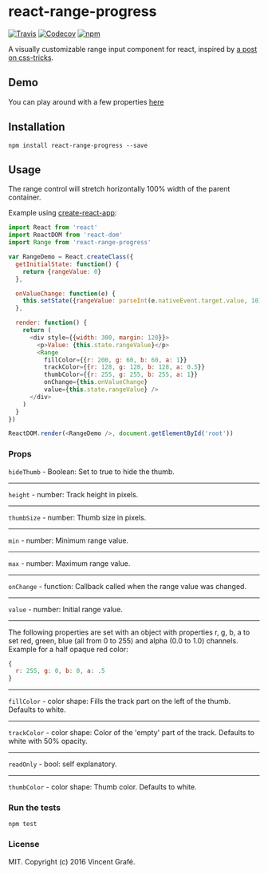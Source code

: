 react-range-progress
=======================

[![Travis](https://img.shields.io/travis/vgrafe/react-range-progress.svg?maxAge=2592000)](https://travis-ci.org/vgrafe/react-range-progress) [![Codecov](https://img.shields.io/codecov/c/github/vgrafe/react-range-progress.svg?maxAge=2592000)](https://codecov.io/gh/vgrafe/react-range-progress) [![npm](https://img.shields.io/npm/dt/react-range-progress.svg?maxAge=2592000)](https://www.npmjs.com/package/react-range-progress)

A visually customizable range input component for react, inspired by [a post on css-tricks](https://css-tricks.com/custom-interactive-range-inputs/).

## Demo

You can play around with a few properties [here](https://vgrafe.github.io/react-range-progress/)

## Installation

```
npm install react-range-progress --save
```

## Usage

The range control will stretch horizontally 100% width of the parent container.

Example using [create-react-app](https://github.com/facebookincubator/create-react-app):

```js
import React from 'react'
import ReactDOM from 'react-dom'
import Range from 'react-range-progress'

var RangeDemo = React.createClass({
  getInitialState: function() {
    return {rangeValue: 0}
  },

  onValueChange: function(e) {
    this.setState({rangeValue: parseInt(e.nativeEvent.target.value, 10)})
  },

  render: function() {
    return (
      <div style={{width: 300, margin: 120}}>
        <p>Value: {this.state.rangeValue}</p>
        <Range
          fillColor={{r: 200, g: 60, b: 60, a: 1}}
          trackColor={{r: 128, g: 128, b: 128, a: 0.5}}
          thumbColor={{r: 255, g: 255, b: 255, a: 1}}
          onChange={this.onValueChange}
          value={this.state.rangeValue} />
      </div>
    )
  }
})

ReactDOM.render(<RangeDemo />, document.getElementById('root'))
```

### Props

`hideThumb` - Boolean: Set to true to hide the thumb.

---

`height` - number: Track height in pixels.

---

`thumbSize` - number: Thumb size in pixels.

---

`min` - number: Minimum range value.

---

`max` - number: Maximum range value.

---

`onChange` - function: Callback called when the range value was changed.

---

`value` - number: Initial range value.

---

The following properties are set with an object with properties r, g, b, a to set red, green, blue (all from 0 to 255) and alpha (0.0 to 1.0) channels. Example for a half opaque
red color:
```js
{
  r: 255, g: 0, b: 0, a: .5
}
```

---

`fillColor` - color shape: Fills the track part on the left of the thumb. Defaults to white.

---

`trackColor` - color shape: Color of the 'empty' part of the track. Defaults to white with 50% opacity.

---
`readOnly` - bool: self explanatory.

---

`thumbColor` - color shape: Thumb color. Defaults to white.


### Run the tests

```
npm test
```

### License

MIT. Copyright (c) 2016 Vincent Grafé.
